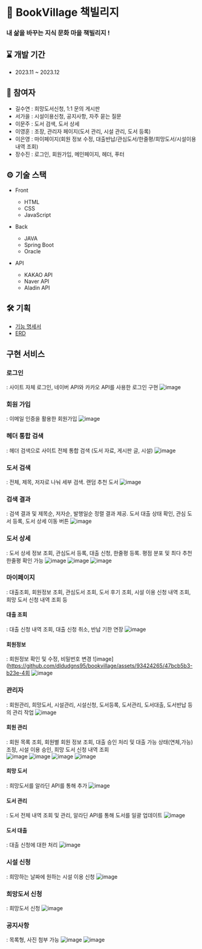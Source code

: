 # 📖 BookVillage 책빌리지
### 내 삶을 바꾸는 지식 문화 마을 책빌리지 !

## ⌛ 개발 기간

- 2023.11 ~ 2023.12

## 👥 참여자
- 길수연 : 희망도서신청, 1:1 문의 게시판
- 서가을 : 시설이용신청, 공지사항, 자주 묻는 질문
- 이문주 : 도서 검색, 도서 상세
- 이영훈 : 조장, 관리자 페이지(도서 관리, 시설 관리, 도서 등록)  
- 이은영 : 마이페이지(회원 정보 수정, 대출반납/관심도서/한줄평/희망도서/시설이용 내역 조회)
- 장수진 : 로그인, 회원가입, 메인페이지, 헤더, 푸터


## ⚙️ 기술 스택

- Front

  - HTML
  - CSS
  - JavaScript

- Back

  - JAVA
  - Spring Boot
  - Oracle

- API
  - KAKAO API
  - Naver API
  - Aladin API

## 🛠 기획
- [기능 명세서]()
- [ERD]()

## 구현 서비스
### 로그인 
: 사이트 자체 로그인, 네이버 API와 카카오 API를 사용한 로그인 구현
  ![image](https://github.com/dldudgns95/bookvillage/assets/93424265/1e5dc864-92ec-41f4-af93-6087ca15f89a)
  
### 회원 가입
: 이메일 인증을 활용한 회원가입
  ![image](https://github.com/dldudgns95/bookvillage/assets/93424265/d49d9c8c-168a-49c6-a413-c5e17dc84f90)

### 헤더 통합 검색
: 헤더 검색으로 사이트 전체 통합 검색 (도서 자료, 게시판 글, 시설)
![image](https://github.com/dldudgns95/bookvillage/assets/93424265/f2691f44-d43c-44c9-b6b9-c38f1d1d817d)

### 도서 검색 
: 전체, 제목, 저자로 나눠 세부 검색. 랜덤 추천 도서
  ![image](https://github.com/dldudgns95/bookvillage/assets/93424265/f7929752-b686-47ae-95ba-b12a82023509)

### 검색 결과 
: 검색 결과 및 제목순, 저자순, 발행일순 정렬 결과 제공. 도서 대출 상태 확인, 관심 도서 등록, 도서 상세 이동 버튼
  ![image](https://github.com/dldudgns95/bookvillage/assets/93424265/d7b7baec-edc7-48b2-81d3-fdb057ff8a99)

### 도서 상세 
: 도서 상세 정보 조회, 관심도서 등록, 대출 신청, 한줄평 등록. 평점 분포 및 최다 추천 한줄평 확인 가능
  ![image](https://github.com/dldudgns95/bookvillage/assets/93424265/3c7a0557-dc10-4217-b370-3456dfaa8ff4)
  ![image](https://github.com/dldudgns95/bookvillage/assets/93424265/3cc0c26c-9ece-4c3e-8094-0e48a097ea8e)
  ![image](https://github.com/dldudgns95/bookvillage/assets/93424265/ab6717e6-1698-4e88-9d10-3aef73c2afb7)


### 마이페이지
: 대출조회, 회원정보 조회, 관심도서 조회, 도서 후기 조회, 시설 이용 신청 내역 조회, 희망 도서 신청 내역 조회 등
#### 대출 조회
: 대출 신청 내역 조회, 대출 신청 취소, 반납 기한 연장
![image](https://github.com/dldudgns95/bookvillage/assets/93424265/a8a5ac34-0a4f-4594-81ec-0a97cfb8e7ad)

#### 회원정보
: 회원정보 확인 및 수정, 비밀번호 변경
![image](https://github.com/dldudgns95/bookvillage/assets/93424265/47bcb5b3-b23e-4회
![image](https://github.com/dldudgns95/bookvillage/assets/93424265/cb716a0b-c3b1-4884-af12-39c0c5f23cd5)


### 관리자
: 회원관리, 희망도서, 시설관리, 시설신청, 도서등록, 도서관리, 도서대출, 도서반납 등의 관리 작업
![image](https://github.com/dldudgns95/bookvillage/assets/93424265/8bbbfdce-cdb2-4171-ba0b-5d759e3368cd)

#### 회원 관리
: 회원 목록 조회, 회원별 회원 정보 조회, 대출 승인 처리 및 대출 가능 상태(연체,가능) 조정, 시설 이용 승인, 희망 도서 신청 내역 조회  
![image](https://github.com/dldudgns95/bookvillage/assets/93424265/d90cec0b-88f6-46ad-9cdf-6719ec108af9)
![image](https://github.com/dldudgns95/bookvillage/assets/93424265/ce254ead-9211-4e4d-8268-fb609283d240)
![image](https://github.com/dldudgns95/bookvillage/assets/93424265/a05ccfdf-1668-4d2f-a386-b12f443d57c4)
![image](https://github.com/dldudgns95/bookvillage/assets/93424265/fdad4541-b38e-46be-9423-c5b5ccc433f8)

#### 희망 도서
: 희망도서를 알라딘 API를 통해 추가
![image](https://github.com/dldudgns95/bookvillage/assets/93424265/e4e93d78-917f-4458-8c76-90cf77e5e7f4)

#### 도서 관리
: 도서 전체 내역 조회 및 관리, 알라딘 API를 통해 도서를 일괄 업데이트
![image](https://github.com/dldudgns95/bookvillage/assets/93424265/439df0bb-1ad3-4e32-ab06-20da80a0ed54)

#### 도서 대출
: 대출 신청에 대한 처리
![image](https://github.com/dldudgns95/bookvillage/assets/93424265/9a44c95a-a370-4822-a2e9-e9a92f0b7d68)

### 시설 신청
: 희망하는 날짜에 원하는 시설 이용 신청
![image](https://github.com/dldudgns95/bookvillage/assets/93424265/e13e165b-2ebc-4b44-a5a5-ef694d6949e2)

### 희망도서 신청
: 희망도서 신청
![image](https://github.com/dldudgns95/bookvillage/assets/93424265/4a1f48cf-24e3-4f86-8445-d338f677e4a7)

### 공지사항
: 목록형, 사진 첨부 가능
![image](https://github.com/dldudgns95/bookvillage/assets/93424265/3cba20f7-f888-46c9-a201-aa36e2eaa67b)
![image](https://github.com/dldudgns95/bookvillage/assets/93424265/b95a020e-686b-42b8-943b-10e447700f17)



